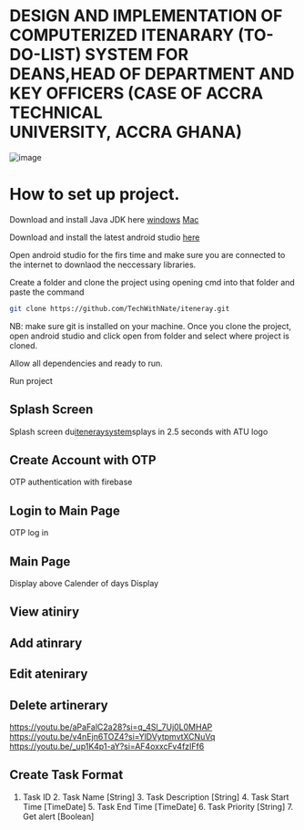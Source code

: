 # DESIGN AND IMPLEMENTATION OF COMPUTERIZED ITENARARY (TO-DO-LIST) SYSTEM FOR DEANS,HEAD OF DEPARTMENT AND KEY OFFICERS (CASE OF ACCRA TECHNICAL UNIVERSITY, ACCRA GHANA)

![image](https://github.com/TechWithNate/iteneray/assets/81887567/9752b71c-6f2c-4f2a-a2e1-e89292824754)


# How to set up project.
Download and install Java JDK here [windows](https://www.oracle.com/java/technologies/downloads/#jdk22-windows) [Mac](https://www.oracle.com/java/technologies/downloads/#jdk22-mac)

Download and install the latest android studio [here](https://developer.android.com/studio?gad_source=1&gclid=Cj0KCQjw5ea1BhC6ARIsAEOG5pyIog0z17drYnkqJblVh52XatU2GmN4pvgd5MQFMVW2F8eC2tpcpxYaAgnPEALw_wcB&gclsrc=aw.ds)

Open android studio for the firs time and make sure you are connected to the internet to downlaod the neccessary libraries.

Create a folder and clone the project using opening cmd into that folder and paste the command
```bash
git clone https://github.com/TechWithNate/iteneray.git
```
NB: make sure git is installed on your machine.
Once you clone the project, open android studio and click open from folder and select where project is cloned.

Allow all dependencies and ready to run.

Run project

## Splash Screen 
Splash screen du[iteneraysystem](app%2Fsrc%2FandroidTest%2Fjava%2Fcom%2Ftech%2Fnate%2Fiteneraysystem)splays in 2.5 seconds with ATU logo
## Create Account with OTP
OTP authentication with firebase

## Login to Main Page 
OTP log in
## Main Page
  Display above Calender of days
  Display 

##  View atiniry 
##  Add atinrary 
##  Edit atenirary 
##  Delete artinerary

https://youtu.be/aPaFalC2a28?si=q_4Sl_7Uj0L0MHAP
https://youtu.be/v4nEjn6TOZ4?si=YlDVytpmvtXCNuVq
https://youtu.be/_up1K4p1-aY?si=AF4oxxcFv4fzIFf6


## Create Task Format
1. Task ID
   2. Task Name [String]
   3. Task Description [String]
   4. Task Start Time [TimeDate]
   5. Task End Time [TimeDate]
   6. Task Priority [String]
   7. Get alert [Boolean]
